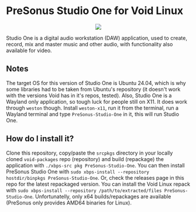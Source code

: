 # PreSonus Studio One for Void Linux

<p align="center"><img src="https://codeberg.org/th0razin3/vur/raw/branch/main/srcpkgs/PreSonus-Studio-One/PreSonus-Studio-One.png"></p>

Studio One is a digital audio workstation (DAW) application, used to create, record, mix and master music and other audio, with functionality also available for video.

## Notes

The target OS for this version of Studio One is Ubuntu 24.04, which is why some libraries had to be taken from Ubuntu's repository (it doesn't work with the versions Void has in it's repos, tested). Also, Studio One is a Wayland only application, so tough luck for people still on X11. It does work through `weston` though. Install `weston-x11`, run it from the terminal, run a Wayland terminal and type `PreSonus-Studio-One` in it, this will run Studio One.

## How do I install it?

Clone this repository, copy/paste the `srcpkgs` directory in your locally cloned `void-packages` repo (repository) and build (repackage) the application with `./xbps-src pkg PreSonus-Studio-One`. You can then install PreSonus Studio One with `sudo xbps-install --repository hostdir/binpkgs PreSonus-Studio-One`. Or, check the releases page in this repo for the latest repackaged version. You can install the Void Linux repack with `sudo xbps-install --repository /path/to/extracted/files PreSonus-Studio-One`. Unfortunatelly, only x64 builds/repackages are available (PreSonus only provides AMD64 binaries for Linux).